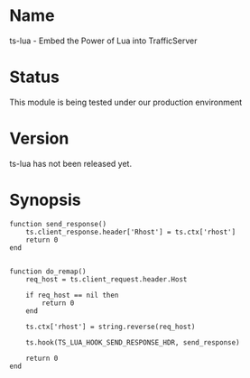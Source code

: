 Name
======

ts-lua - Embed the Power of Lua into TrafficServer

Status
======
This module is being tested under our production environment

Version
======
ts-lua has not been released yet.

Synopsis
======

    function send_response()
        ts.client_response.header['Rhost'] = ts.ctx['rhost']
        return 0
    end


    function do_remap()
        req_host = ts.client_request.header.Host

        if req_host == nil then
            return 0
        end

        ts.ctx['rhost'] = string.reverse(req_host)

        ts.hook(TS_LUA_HOOK_SEND_RESPONSE_HDR, send_response)

        return 0
    end

